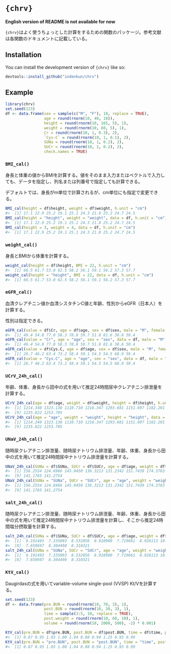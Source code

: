 
<!-- README.md is generated from README.Rmd. Please edit that file -->

# `{chrv}`

<!-- badges: start -->
<!-- badges: end -->

**English version of README is not available for now**

`{chrv}`はよく使うちょっとした計算をするための関数のパッケージ。参考文献は各関数のドキュメントに記載している。

## Installation

You can install the development version of `{chrv}` like so:

``` r
devtools::install_github("indenkun/chrv")
```

## Example

``` r
library(chrv)
set.seed(123)
df <- data.frame(sex = sample(c("M", "F"), 10, replace = TRUE),
                 age = round(rnorm(10, 40, 10)),
                 height = round(rnorm(10, 165, 5), 1),
                 weight = round(rnorm(10, 60, 5), 1),
                 Cr = round(rnorm(10, 1, 0.3), 2),
                 `Cys-C` = round(rnorm(10, 1, 0.1), 2),
                 SUNa = round(rnorm(10, 1, 0.2), 2),
                 SUCr = round(rnorm(10, 1, 0.2), 2),
                 check.names = TRUE)
```

### `BMI_cal()`

身長と体重の値からBMIを計算する。値をそのまま入力またはベクトルで入力しても、データを指定し、列名または列番号で指定しても計算できる。

デフォルトでは、身長がm単位で計算されるが、cm単位にも指定で変更できる。

``` r
BMI_cal(height = df$height, weight = df$weight, h.unit = "cm")
#>  [1] 17.1 22.9 25.2 19.1 25.1 24.3 21.8 25.2 24.7 24.5
BMI_cal(height = "height", weight = "weight", data = df, h.unit = "cm")
#>  [1] 17.1 22.9 25.2 19.1 25.1 24.3 21.8 25.2 24.7 24.5
BMI_cal(height = 3, weight = 4, data = df, h.unit = "cm")
#>  [1] 17.1 22.9 25.2 19.1 25.1 24.3 21.8 25.2 24.7 24.5
```

### `weight_cal()`

身長とBMIから体重を計算する。

``` r
weight_cal(height = df$height, BMI = 22, h.unit = "cm")
#>  [1] 66.5 61.7 53.0 62.5 58.2 56.1 59.1 56.2 57.3 57.7
weight_cal(height = "height", BMI = 22, data = df, h.unit = "cm")
#>  [1] 66.5 61.7 53.0 62.5 58.2 56.1 59.1 56.2 57.3 57.7
```

### `eGFR_cal()`

血清クレアチニン値か血清シスタチンC値と年齢、性別からeGFR（日本人）を計算する。

性別は指定できる。

``` r
eGFR_cal(value = df$Cr, age = df$age, sex = df$sex, male = "M", female = "F")
#>  [1] 49.4 54.8 77.0 58.3 78.8 59.7 51.8 81.6 38.6 50.4
eGFR_cal(value = "Cr", age = "age", sex = "sex", data = df, male = "M", female = "F")
#>  [1] 49.4 54.8 77.0 58.3 78.8 59.7 51.8 81.6 38.6 50.4
eGFR_cal(value = df$Cys.C, age = df$age, sex = df$sex, male = "M", female = "F", v.type = "Cys-C")
#>  [1] 26.7 46.2 63.4 73.2 58.4 50.1 54.5 54.5 68.9 59.4
eGFR_cal(value = "Cys.C", age = "age", sex = "sex", data = df, male = "M", female = "F", v.type = "Cys-C")
#>  [1] 26.7 46.2 63.4 73.2 58.4 50.1 54.5 54.5 68.9 59.4
```

### `UCrV_24h_cal()`

年齢、体重、身長から田中の式を用いて推定24時間尿中クレアチニン排泄量を計算する。

``` r
UCrV_24h_cal(age = df$age, weight = df$weight, height = df$height, h.unit = "cm")
#>  [1] 1214.340 1323.138 1110.710 1216.347 1293.681 1151.697 1182.201 1206.981
#>  [9] 1235.822 1253.705
UCrV_24h_cal(age = "age", weight = "weight", height = "height", data = df, h.unit = "cm")
#>  [1] 1214.340 1323.138 1110.710 1216.347 1293.681 1151.697 1182.201 1206.981
#>  [9] 1235.822 1253.705
```

### `UNaV_24h_cal()`

随時尿クレアチニン排泄量、随時尿ナトリウム排泄量、年齢、体重、身長から田中の式を用いて推定24時間尿中ナトリウム排泄量を計算する。

``` r
UNaV_24h_cal(SUNa = df$SUNa, SUCr = df$SUCr, age = df$age, weight = df$weight, height = df$height, h.unit = "cm")
#>  [1] 156.2554 124.6966 145.0450 136.3213 131.2342 151.7439 174.3763 130.2149
#>  [9] 141.1765 141.2754
UNaV_24h_cal(SUNa = "SUNa", SUCr = "SUCr", age = "age", weight = "weight", height = "height", data = df, h.unit = "cm")
#>  [1] 156.2554 124.6966 145.0450 136.3213 131.2342 151.7439 174.3763 130.2149
#>  [9] 141.1765 141.2754
```

### `salt_24h_cal()`

随時尿クレアチニン排泄量、随時尿ナトリウム排泄量、年齢、体重、身長から田中の式を用いて推定24時間尿中ナトリウム排泄量を計算し、そこから推定24時間塩分摂取量を計算する。

``` r
salt_24h_cal(SUNa = df$SUNa, SUCr = df$SUCr, age = df$age, weight = df$weight, height = df$height, h.unit = "cm")
#>  [1]  9.191493  7.335093  8.532056  8.018900  7.719661  8.926113 10.257428
#>  [8]  7.659697  8.304498  8.310321
salt_24h_cal(SUNa = "SUNa", SUCr = "SUCr", age = "age", weight = "weight", height = "height", data = df, h.unit = "cm")
#>  [1]  9.191493  7.335093  8.532056  8.018900  7.719661  8.926113 10.257428
#>  [8]  7.659697  8.304498  8.310321
```

### `KtV_cal()`

Daugirdasの式を用いてvariable-volume single-pool (VVSP) Kt/Vを計算する。

``` r
set.seed(123)
df <- data.frame(pre.BUN = round(rnorm(10, 70, 3), 1),
                 post.BUN = round(rnorm(10, 30, 3), 1),
                 time = sample(3:5, 10, replace = TRUE),
                 post.weight = round(rnorm(10, 60, 10), 1),
                 volume = round(rnorm(10, 2000, 500), -2) * 0.001)

KtV_cal(pre.BUN = df$pre.BUN, post.BUN = df$post.BUN, time = df$time, post.weight = df$post.weight, volume = df$volume)
#>  [1] 0.87 0.95 1.03 1.00 1.04 0.88 0.94 1.25 0.93 0.99
KtV_cal(pre.BUN = "pre.BUN", post.BUN = "post.BUN", time = "time", post.weight = "post.weight", volume = "volume", data = df)
#>  [1] 0.87 0.95 1.03 1.00 1.04 0.88 0.94 1.25 0.93 0.99
```
